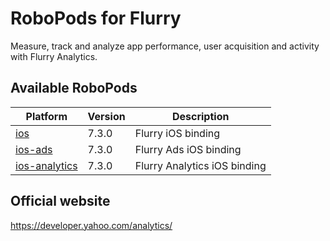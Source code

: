# RoboPods for Flurry

Measure, track and analyze app performance, user acquisition and activity with Flurry Analytics.

## Available RoboPods

| Platform                                  | Version | Description                  |
|-------------------------------------------|---------|------------------------------|
| [ios](ios/)                               | 7.3.0   | Flurry iOS binding           |
| [ios-ads](ios-ads/)                       | 7.3.0   | Flurry Ads iOS binding       |
| [ios-analytics](ios-analytics/)           | 7.3.0   | Flurry Analytics iOS binding |

## Official website

https://developer.yahoo.com/analytics/